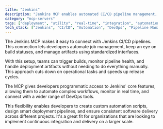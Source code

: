 ```yaml
---
title: "Jenkins"
description: "Jenkins MCP enables automated CI/CD pipeline management, build monitoring, and artifact handling for streamlined software delivery workflows."
category: "mcp-servers"
tags: ["deployment", "utility", "real-time", "integration", "automation", "CI/CD", "workflow", "monitoring"]
tech_stack: ["Jenkins", "CI/CD", "Automation", "DevOps", "Pipeline Management", "Build Monitoring", "Artifact Handling"]
---
```


The Jenkins MCP makes it easy to connect with Jenkins CI/CD pipelines. This connection lets developers automate job management, keep an eye on build statuses, and manage artifacts using standardized interfaces.

With this setup, teams can trigger builds, monitor pipeline health, and handle deployment artifacts without needing to do everything manually. This approach cuts down on operational tasks and speeds up release cycles.

The MCP gives developers programmatic access to Jenkins' core features, allowing them to automate complex workflows, monitor in real time, and connect with a wider range of DevOps tools.

This flexibility enables developers to create custom automation scripts, design smart deployment pipelines, and ensure consistent software delivery across different projects. It's a great fit for organizations that are looking to implement continuous integration and delivery on a larger scale.